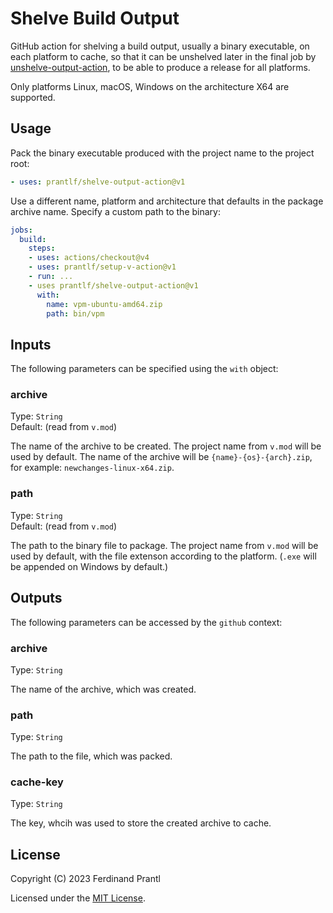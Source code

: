 # Shelve Build Output

GitHub action for shelving a build output, usually a binary executable, on each platform to cache, so that it can be unshelved later in the final job by [unshelve-output-action], to be able to produce a release for all platforms.

Only platforms Linux, macOS, Windows on the architecture X64 are supported.

## Usage

Pack the binary executable produced with the project name to the project root:

```yml
- uses: prantlf/shelve-output-action@v1
```

Use a different name, platform and architecture that defaults in the package archive name. Specify a custom path to the binary:

```yml
jobs:
  build:
    steps:
    - uses: actions/checkout@v4
    - uses: prantlf/setup-v-action@v1
    - run: ...
    - uses prantlf/shelve-output-action@v1
      with:
        name: vpm-ubuntu-amd64.zip
        path: bin/vpm
```

## Inputs

The following parameters can be specified using the `with` object:

### archive

Type: `String`<br>
Default: (read from `v.mod`)

The name of the archive to be created. The project name from `v.mod` will be used by default. The name of the archive will be `{name}-{os}-{arch}.zip`, for example: `newchanges-linux-x64.zip`.

### path

Type: `String`<br>
Default: (read from `v.mod`)

The path to the binary file to package. The project name from `v.mod` will be used by default, with the file extenson according to the platform. (`.exe` will be appended on Windows by default.)

## Outputs

The following parameters can be accessed by the `github` context:

### archive

Type: `String`<br>

The name of the archive, which was created.

### path

Type: `String`<br>

The path to the file, which was packed.

### cache-key

Type: `String`<br>

The key, whcih was used to store the created archive to cache.

## License

Copyright (C) 2023 Ferdinand Prantl

Licensed under the [MIT License].

[MIT License]: http://en.wikipedia.org/wiki/MIT_License
[unshelve-output-action]: https://github.com/prantlf/unshelve-output-action
